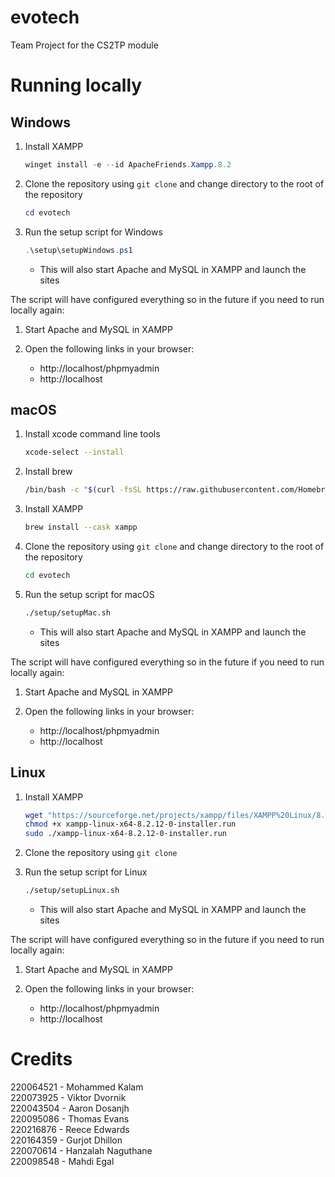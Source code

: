 # evotech
Team Project for the CS2TP module

# Running locally

## Windows

1. Install XAMPP
    ```powershell
    winget install -e --id ApacheFriends.Xampp.8.2
    ```

2. Clone the repository using `git clone` and change directory to the root of the repository
    ```powershell
    cd evotech
    ```

3. Run the setup script for Windows
    ```powershell
    .\setup\setupWindows.ps1
    ```
    - This will also start Apache and MySQL in XAMPP and launch the sites

The script will have configured everything so in the future if you need to run locally again:

1. Start Apache and MySQL in XAMPP

2. Open the following links in your browser:
    - http://localhost/phpmyadmin
    - http://localhost

## macOS

1. Install xcode command line tools
    ```bash
    xcode-select --install
    ```

2. Install brew
    ```bash
    /bin/bash -c "$(curl -fsSL https://raw.githubusercontent.com/Homebrew/install/HEAD/install.sh) NONINTERACTIVE=1"
    ```
3. Install XAMPP
    ```bash
    brew install --cask xampp
    ```
    
4. Clone the repository using `git clone` and change directory to the root of the repository
    ```bash
    cd evotech
    ```
5. Run the setup script for macOS
    ```bash
    ./setup/setupMac.sh
    ```
    - This will also start Apache and MySQL in XAMPP and launch the sites

The script will have configured everything so in the future if you need to run locally again:

1. Start Apache and MySQL in XAMPP

2. Open the following links in your browser:
    - http://localhost/phpmyadmin
    - http://localhost

## Linux

1. Install XAMPP
    ```bash
    wget "https://sourceforge.net/projects/xampp/files/XAMPP%20Linux/8.2.12/xampp-linux-x64-8.2.12-0-installer.run"
    chmod +x xampp-linux-x64-8.2.12-0-installer.run
    sudo ./xampp-linux-x64-8.2.12-0-installer.run
    ```

2. Clone the repository using `git clone`

3. Run the setup script for Linux
    ```bash
    ./setup/setupLinux.sh
    ```
    - This will also start Apache and MySQL in XAMPP and launch the sites

The script will have configured everything so in the future if you need to run locally again:

1. Start Apache and MySQL in XAMPP

2. Open the following links in your browser:
    - http://localhost/phpmyadmin
    - http://localhost

# Credits

220064521 - Mohammed Kalam  
220073925 - Viktor Dvornik  
220043504 - Aaron Dosanjh  
220095086 - Thomas Evans  
220216876 - Reece Edwards  
220164359 - Gurjot Dhillon  
220070614 - Hanzalah Naguthane  
220098548 - Mahdi Egal  
